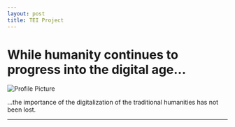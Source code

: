 ```yaml
---
layout: post
title: TEI Project
---
```


# While humanity continues to progress into the digital age...

![Profile Picture](https://NicholasBranch.github.io/NicholasBranch/images/miniprofile.png)

...the importance of the digitalization of the traditional humanities has not been lost. 



---

